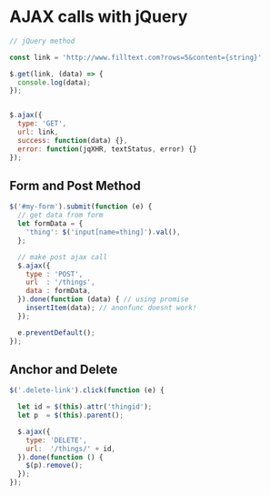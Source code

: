# AJAX calls with jQuery

```javascript
// jQuery method

const link = 'http://www.filltext.com?rows=5&content={string}'

$.get(link, (data) => {
  console.log(data);
});
```

```javascript

$.ajax({
  type: 'GET',
  url: link,
  success: function(data) {},
  error: function(jqXHR, textStatus, error) {}
});
```

## Form and Post Method

```javascript
$('#my-form').submit(function (e) {
  // get data from form
  let formData = {
    'thing': $('input[name=thing]').val(),
  };

  // make post ajax call
  $.ajax({
    type : 'POST',
    url  : '/things',
    data : formData,
  }).done(function (data) { // using promise
    insertItem(data); // anonfunc doesnt work!
  });

  e.preventDefault();
});
```

## Anchor and Delete

```javascript
$('.delete-link').click(function (e) {

  let id = $(this).attr('thingid');
  let p  = $(this).parent();

  $.ajax({
    type: 'DELETE',
    url:  '/things/' + id,
  }).done(function () {
    $(p).remove();
  });
});
```
